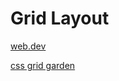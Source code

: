 # Grid Layout

[web.dev](https://web.dev/learn/css/grid?continue=https%3A%2F%2Fweb.dev%2Flearn%2Fcss&hl=fr#article-https://web.dev/learn/css/grid&hl=fr)

[css grid garden](https://cssgridgarden.com/#fr )
